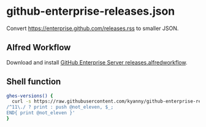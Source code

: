 # github-enterprise-releases.json
Convert https://enterprise.github.com/releases.rss to smaller JSON.

## Alfred Workflow

Download and install [GitHub Enterprise Server releases.alfredworkflow](https://github.com/kyanny/github-enterprise-releases.json/blob/main/GitHub%20Enterprise%20Server%20releases.alfredworkflow).

## Shell function

```sh
ghes-versions() {
  curl -s https://raw.githubusercontent.com/kyanny/github-enterprise-releases.json/main/releases.json | jq -r '.[].title' | sort -V | perl -nle 'BEGIN{ $, = "\n"; @not_eleven = () };
/^11\./ ? print : push @not_eleven, $_;
END{ print @not_eleven }'
}
```

